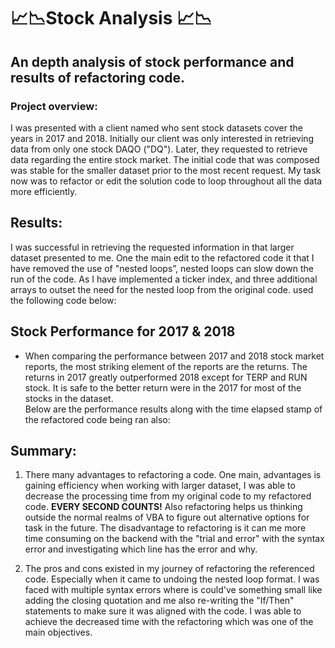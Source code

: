 #  📈📉Stock Analysis 📈📉
## An depth analysis of stock performance and results of refactoring code. 

### **Project overview:** 
I was presented with a client named who sent stock datasets cover the years in 2017 and 2018. Initially our client was only interested in retrieving data from only one stock DAQO ("DQ").  Later, they requested to retrieve data regarding the entire stock market. The initial code that was composed was stable for the smaller dataset prior to the most recent request. My task now was to refactor or edit the solution code to loop throughout all the data more efficiently. 

## **Results**: 
I was successful in retrieving the requested information in that larger dataset presented to me. One the main edit to the refactored code it that I have removed the use of "nested loops”, nested loops can slow down the run of the code. As I have implemented a ticker index, and three additional arrays to outset the need for the nested loop from the original code.  used the following code below:



## **Stock Performance for 2017 & 2018**
- When comparing the performance between 2017 and 2018 stock market reports, the most striking element of the reports are the returns. The returns in 2017 greatly outperformed 2018 except for TERP and RUN stock. It is safe to the better return were in the 2017 for most of the stocks in the dataset.  
Below are the performance results along with the time elapsed stamp of the refactored code being ran also: 

## **Summary:** ##

1. There many advantages to refactoring a code. One main, advantages is gaining efficiency when working with larger dataset, I was able to decrease the processing time from my original code to my refactored code. **EVERY SECOND COUNTS!** Also refactoring helps us thinking outside the normal realms of VBA to figure out alternative options for task in the future. The disadvantage to refactoring is it can me more time consuming on the backend with the "trial and error" with the syntax error and investigating which line has the error and why. 

2. The pros and cons existed in my journey of refactoring the referenced code. Especially when it came to undoing the nested loop format. I was faced with multiple syntax errors where is could've something small like adding the closing quotation and me also re-writing the "If/Then" statements to make sure it was aligned with the code. I was able to achieve the decreased time with the refactoring which was one of the main objectives. 
